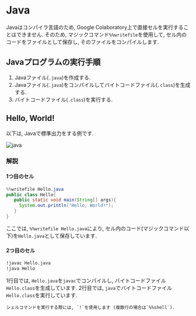 # Java

Javaはコンパイラ言語のため, Google Colaboratory上で直接セルを実行することはできません. そのため, マジックコマンド`%%writefile`を使用して, セル内のコードをファイルとして保存し, そのファイルをコンパイルします.

## Javaプログラムの実行手順

1. Javaファイル(`.java`)を作成する.
2. Javaファイル(`.java`)をコンパイルしてバイトコードファイル(`.class`)を生成する.
3. バイトコードファイル(`.class`)を実行する.

## Hello, World!

以下は, Javaで標準出力をする例です.

![java](../_images/java.png)

### 解説

#### 1つ目のセル

```java
%%writefile Hello.java
public class Hello{
   public static void main(String[] args){
     System.out.println("Hello, World!");
   }
}
```

ここでは, `%%writefile Hello.java`により, セル内のコード(マジックコマンド以下)を`Hello.java`として保存しています.

#### 2つ目のセル

```bash
!javac Hello.java
!java Hello
```

1行目では, `Hello.java`を`javac`でコンパイルし, バイトコードファイル`Hello.class`を生成しています. 2行目では, `java`でバイトコードファイル`Hello.class`を実行しています.

```{tip}
シェルコマンドを実行する際には, `!`を使用します (複数行の場合は`%%shell`).
```
